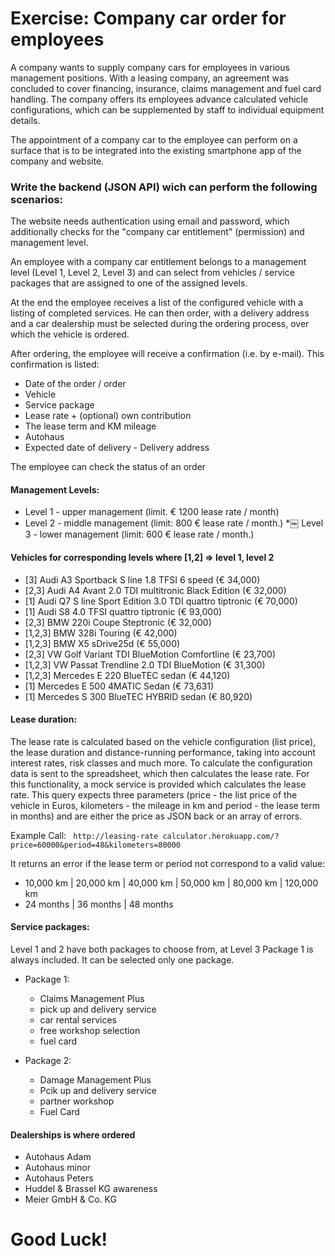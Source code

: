 # Exercise: Company car order for employees

A company wants to supply company cars for employees in various management positions. With a leasing company, an agreement was concluded to cover financing, insurance, claims management and fuel card handling. The company offers its employees advance calculated vehicle configurations, which can be supplemented by staff to individual equipment details.

The appointment of a company car to the employee can perform on a surface that is to be integrated into the existing smartphone app of the company and website.

### Write the backend (JSON API) wich can perform the following scenarios:

The website needs authentication using email and password, which additionally checks for the "company car entitlement" (permission) and management level.

An employee with a company car entitlement belongs to a management level (Level 1, Level 2, Level 3) and can select from vehicles / service packages that are assigned to one of the assigned levels.

At the end the employee receives a list of the configured vehicle with a listing of completed services. He can then order, with a delivery address and a car dealership must be selected during the ordering process, over which the vehicle is ordered.

After ordering, the employee will receive a confirmation (i.e. by e-mail). This confirmation is listed:
  * Date of the order / order
  * Vehicle
  * Service package
  * Lease rate + (optional) own contribution
  * The lease term and KM mileage
  * Autohaus
  * Expected date of delivery - Delivery address

The employee can check the  status of an order

#### Management Levels:
  * Level 1 - upper management (limit. € 1200 lease rate / month)
  * Level 2 - middle management (limit: 800 € lease rate / month.)
  *￼ Level 3 - lower management (limit: 600 € lease rate / month.)

#### Vehicles for corresponding levels where [1,2] => level 1, level 2
  * [3] Audi A3 Sportback S line 1.8 TFSI 6 speed (€ 34,000)
  * [2,3] Audi A4 Avant 2.0 TDI multitronic Black Edition (€ 32,000)
  * [1] Audi Q7 S line Sport Edition 3.0 TDI quattro tiptronic (€ 70,000)
  * [1] Audi S8 4.0 TFSI quattro tiptronic (€ 93,000)
  * [2,3] BMW 220i Coupe Steptronic (€ 32,000)
  * [1,2,3] BMW 328i Touring (€ 42,000)
  * [1,2,3] BMW X5 sDrive25d (€ 55,000)
  * [2,3] VW Golf Variant TDI BlueMotion Comfortline (€ 23,700)
  * [1,2,3] VW Passat Trendline 2.0 TDI BlueMotion (€ 31,300)
  * [1,2,3] Mercedes E 220 BlueTEC sedan (€ 44,120)
  * [1] Mercedes E 500 4MATIC Sedan (€ 73,631)
  * [1] Mercedes S 300 BlueTEC HYBRID sedan (€ 80,920)

#### Lease duration:

  The lease rate is calculated based on the vehicle configuration (list price), the lease duration and distance-running performance, taking into account interest rates, risk classes and much more. To calculate the configuration data is sent to the spreadsheet, which then calculates the lease rate.
  For this functionality, a mock service is provided which calculates the lease rate. This query expects three parameters (price - the list price of the vehicle in Euros, kilometers - the mileage in km and period - the lease term in months) and are either the price as JSON back or an array of errors.

  Example Call:
  ``` http://leasing-rate calculator.herokuapp.com/?price=60000&period=48&kilometers=80000```

  It returns an error if the lease term or period not correspond to a valid value:

  * 10,000 km | 20,000 km | 40,000 km | 50,000 km | 80,000 km | 120,000 km
  * 24 months | 36 months | 48 months

#### Service packages:
  Level 1 and 2 have both packages to choose from, at Level 3 Package 1 is always included.
  It can be selected only one package.

  * Package 1:
    * Claims Management Plus
    * pick up and delivery service
    * car rental services
    * free workshop selection
    * fuel card


  * Package 2:
    * Damage Management Plus
    * Pcik up and delivery service
    * partner workshop
    * Fuel Card

#### Dealerships is where ordered

  * Autohaus Adam
  * Autohaus minor
  * Autohaus Peters
  * Huddel & Brassel KG awareness
  * Meier GmbH & Co. KG


# Good Luck!
